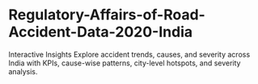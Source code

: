 # Regulatory-Affairs-of-Road-Accident-Data-2020-India
Interactive Insights Explore accident trends, causes, and severity across India with KPIs, cause-wise patterns, city-level hotspots, and severity analysis.
